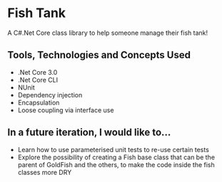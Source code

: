 # Fish Tank

A C#.Net Core class library to help someone manage their fish tank!

## Tools, Technologies and Concepts Used
- .Net Core 3.0
- .Net Core CLI
- NUnit
- Dependency injection
- Encapsulation
- Loose coupling via interface use

## In a future iteration, I would like to...
- Learn how to use parameterised unit tests to re-use certain tests
- Explore the possibility of creating a Fish base class that can be the parent of GoldFish and the others, to make the code inside the fish classes more DRY

